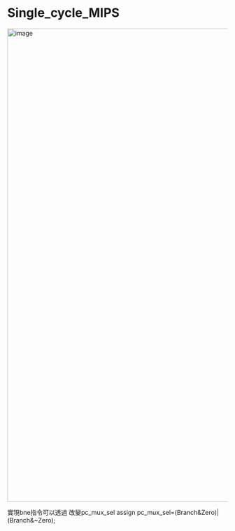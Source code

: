 # Single_cycle_MIPS
<img width="1931" height="1082" alt="image" src="https://github.com/user-attachments/assets/10642aa7-d86f-485c-9c29-07f06b3a97e6" />

實現bne指令可以透過
改變pc_mux_sel
assign pc_mux_sel=(Branch&Zero)|(Branch&~Zero);
